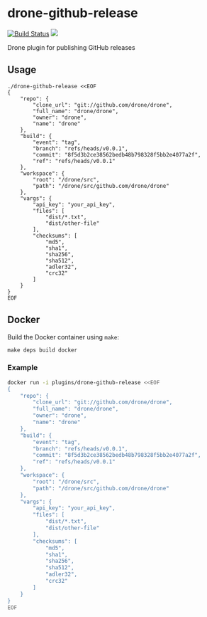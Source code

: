 # drone-github-release

[![Build Status](http://beta.drone.io/api/badges/drone-plugins/drone-github-release/status.svg)](http://beta.drone.io/drone-plugins/drone-github-release)
[![](https://badge.imagelayers.io/plugins/drone-github-release:latest.svg)](https://imagelayers.io/?images=plugins/drone-github-release:latest 'Get your own badge on imagelayers.io')

Drone plugin for publishing GitHub releases

## Usage

```
./drone-github-release <<EOF
{
    "repo": {
        "clone_url": "git://github.com/drone/drone",
        "full_name": "drone/drone",
        "owner": "drone",
        "name": "drone"
    },
    "build": {
        "event": "tag",
        "branch": "refs/heads/v0.0.1",
        "commit": "8f5d3b2ce38562bedb48b798328f5bb2e4077a2f",
        "ref": "refs/heads/v0.0.1"
    },
    "workspace": {
        "root": "/drone/src",
        "path": "/drone/src/github.com/drone/drone"
    },
    "vargs": {
        "api_key": "your_api_key",
        "files": [
            "dist/*.txt",
            "dist/other-file"
        ],
        "checksums": [
            "md5",
            "sha1",
            "sha256",
            "sha512",
            "adler32",
            "crc32"
        ]
    }
}
EOF
```

## Docker

Build the Docker container using `make`:

```
make deps build docker
```

### Example

```sh
docker run -i plugins/drone-github-release <<EOF
{
    "repo": {
        "clone_url": "git://github.com/drone/drone",
        "full_name": "drone/drone",
        "owner": "drone",
        "name": "drone"
    },
    "build": {
        "event": "tag",
        "branch": "refs/heads/v0.0.1",
        "commit": "8f5d3b2ce38562bedb48b798328f5bb2e4077a2f",
        "ref": "refs/heads/v0.0.1"
    },
    "workspace": {
        "root": "/drone/src",
        "path": "/drone/src/github.com/drone/drone"
    },
    "vargs": {
        "api_key": "your_api_key",
        "files": [
            "dist/*.txt",
            "dist/other-file"
        ],
        "checksums": [
            "md5",
            "sha1",
            "sha256",
            "sha512",
            "adler32",
            "crc32"
        ]
    }
}
EOF
```
